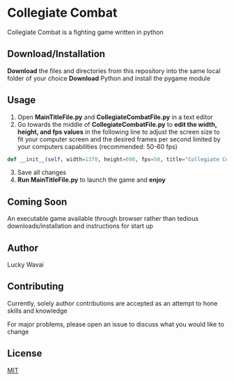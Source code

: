 # Collegiate Combat

Collegiate Combat is a fighting game written in python

## Download/Installation

**Download** the files and directories from this repository into the same local folder of your choice
**Download** Python and install the pygame module

## Usage

1. Open **MainTitleFile.py** and **CollegiateCombatFile.py** in a text editor
2. Go towards the middle of **CollegiateCombatFile.py** to **edit the width, height, and fps values** in the following line to adjust the screen size to fit your computer screen and the desired frames per second limited by your computers capabilities (recommended: 50-60 fps)
```python
def __init__(self, width=1370, height=690, fps=50, title="Collegiate Combat"):
```
3. Save all changes
4. **Run MainTitleFile.py** to launch the game and **enjoy**

## Coming Soon

An executable game available through browser rather than tedious downloads/installation and instructions for start up


## Author

Lucky Wavai

## Contributing
Currently, solely author contributions are accepted as an attempt to hone skills and knowledge 

For major problems, please open an issue to discuss what you would like to change

## License
[MIT](https://choosealicense.com/licenses/mit/)
